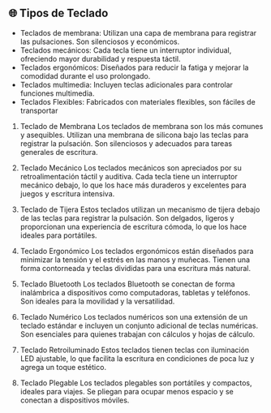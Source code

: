 ## 🌐 Tipos de Teclado

- Teclados de membrana: Utilizan una capa de membrana para registrar las pulsaciones. Son silenciosos y económicos.
- Teclados mecánicos: Cada tecla tiene un interruptor individual, ofreciendo mayor durabilidad y respuesta táctil.
- Teclados ergonómicos: Diseñados para reducir la fatiga y mejorar la comodidad durante el uso prolongado.
- Teclados multimedia: Incluyen teclas adicionales para controlar funciones multimedia.
- Teclados Flexibles: Fabricados con materiales flexibles, son fáciles de transportar


1. Teclado de Membrana
Los teclados de membrana son los más comunes y asequibles. Utilizan una membrana de silicona bajo las teclas para registrar la pulsación. Son silenciosos y adecuados para tareas generales de escritura.

2. Teclado Mecánico
Los teclados mecánicos son apreciados por su retroalimentación táctil y auditiva. Cada tecla tiene un interruptor mecánico debajo, lo que los hace más duraderos y excelentes para juegos y escritura intensiva.

3. Teclado de Tijera
Estos teclados utilizan un mecanismo de tijera debajo de las teclas para registrar la pulsación. Son delgados, ligeros y proporcionan una experiencia de escritura cómoda, lo que los hace ideales para portátiles.

4. Teclado Ergonómico
Los teclados ergonómicos están diseñados para minimizar la tensión y el estrés en las manos y muñecas. Tienen una forma contorneada y teclas divididas para una escritura más natural.

5. Teclado Bluetooth
Los teclados Bluetooth se conectan de forma inalámbrica a dispositivos como computadoras, tabletas y teléfonos. Son ideales para la movilidad y la versatilidad.

6. Teclado Numérico
Los teclados numéricos son una extensión de un teclado estándar e incluyen un conjunto adicional de teclas numéricas. Son esenciales para quienes trabajan con cálculos y hojas de cálculo.

7. Teclado Retroiluminado
Estos teclados tienen teclas con iluminación LED ajustable, lo que facilita la escritura en condiciones de poca luz y agrega un toque estético.

8. Teclado Plegable
Los teclados plegables son portátiles y compactos, ideales para viajes. Se pliegan para ocupar menos espacio y se conectan a dispositivos móviles.
